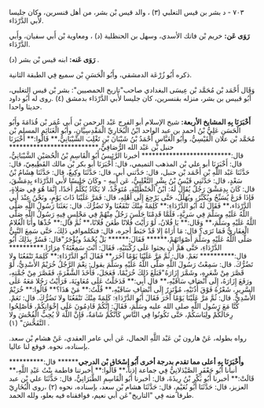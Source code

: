 ٧٠٣ - د بشر بن قيس التغلبي (٣) ، والد قيس بْن بشر، من أهل قنسرين، وكان جليسا لأَبي الدَّرْدَاء.

**رَوَى عَن:** خريم بْن فاتك الأسدي، وسهل بن الحنظلية (د) ، ومعاوية بْن أَبي سفيان، وأَبي الدَّرْدَاء.

**رَوَى عَنه:** ابنه قيس بْن بشر (د) .

ذكره أَبُو زُرْعَة الدمشقي، وأَبُو الْحَسَنِ بْن سميع فِي الطبقة الثانية.

وَقَال أَحْمَد بْن مُحَمَّد بْن عِيسَى البغدادي صاحب"تاريخ الحمصيين": بشر بْن قيس التغلبي، أَبُو قبيس بن بشر، منزله بقنسرين، كان جليسا لأَبي الدَّرْدَاء بدمشق (٤) .روى له أَبُو داود حديثا واحدا.

**أَخْبَرَنَا بِهِ المشايخ الأربعة:** شيخ الإسلام أبو الفرج عَبْد الرحمن بْن أَبي عُمَر بْن قُدَامَةَ وأَبُو الْحَسَنِ عَلِيُّ بْنُ أحمد بن عبد الواحد ابْنُ الْبُخَارِيِّ الْمَقْدِسِيَّانِ، وأَبُو الْغَنَائِمِ المسلم بْن مُحَمَّد بْن علان الْقَيْسِيُّ، وأَبُو الْعَبَّاسِ أَحْمَدُ بْنُ شَيْبَانَ بْنِ تَغْلِبَ الشَّيْبَانِيُّ،** قَالُوا:** أَخْبَرَنَا حنبل بْن عَبْد الله الرُّصَافِيُّ،************************** قال:************************** أخبرنا الرَّئِيسُ أَبُو الْقَاسِمِ بْنُ الْحُصَيْنِ الشَّيْبَانِيُّ، قال: أَخْبَرَنَا أبو علي بْن المذهب التميمي، قال: أَخْبَرَنَا أبو بكر بْن مالك القَطِيعِيّ، قال: حَدَّثَنَا عَبْد اللَّهِ بْن أَحْمَد بْن حنبل، قال: حَدَّثني أبي، قال: حَدَّثَنَا وكِيعٌ، قال: حَدَّثَنَا هِشَامُ بْنُ سَعْدٍ، قال: حَدَّثَنِي قَيْسُ بْنُ بِشْرٍ التَّغْلِبِيُّ، عَن أَبِيهِ - وكَانَ جَلِيسًا لأَبي الدَّرْدَاء بِدِمَشْقَ، قال: كَانَ بِدِمَشْقَ رَجُلٌ يُقَالُ لَهُ: ابْنُ الْحَنْظَلِيَّةِ، مُتَوَحِّدٌ، لا يَكَادُ يُكَلِّمُ أَحَدًا، إِنَّمَا هُوَ فِي صَلاةٍ، فَإِذَا فَرَغَ يُسَبِّحُ ويُكَبِّرُ، ويُهَلِّلُ، حَتَّى يَرْجِعَ إِلَى أَهْلِهِ، قال: فَمَرَّ عَلَيْنَا ذَاتَ يَوْمٍ، ونَحْنُ عِنْدَ أَبي الدَّرْدَاء،** فَقَالَ لَهُ أَبُو الدَّرْدَاءِ:** كَلِمَةً مِنْكَ تَنْفَعُنَا ولا تَضُرُّكَ. قال: بَعَثَنَا رَسُولُ اللَّهِ صَلَّى اللَّهُ عَلَيْهِ وسَلَّمَ فِي سَرِيَّةٍ، فَلَمَّا قَدِمْنَا جَلَسَ رَجُلٌ مِنْهُمْ فِي مَجْلِسٍ فِيهِ رَسُولُ اللَّهِ صَلَّى اللَّهُ عَلَيْهِ وسَلَّمَ،** وَقَال:** يَا فُلانُ، لَوْ رَأَيْتَ فُلانًا طَعَنَ فُلانًا،** ثُمَّ قال:** خُذْهَا وأَنَا الْغُلامُ الْغِفَارِيُّ فَمَا تَرَى؟ قال: مَا أَرَاهُ إِلا قَدْ حَبَطَ أجره، قال: فتكلموافي ذَلِكَ، حَتَّى سَمِعَ النَّبِيُّ صَلَّى اللَّهُ عَلَيْهِ وسَلَّمَ أَصْوَاتَهُمْ،****** فَقَالَ:****** بَلْ يُحْمَدُ ويُؤْجَرُ"قال: فَسُرَّ بِذَلِكَ أَبُو الدَّرْدَاءِ، حَتَّى هَمَّ أن يجثوا عَلَى رُكْبَتَيْهِ، فَقَالَ: أَنْتَ سَمِعْتَهُ؟ مِرَارًا.********** قال:********** نَعَمْ. قال: ثُمَّ مَرَّ عَلَيْنَا يَوْمًا آخَرَ،** فَقَالَ أَبُو الدَّرْدَاءِ:** كَلِمَةً تَنْفَعُنَا ولا تَضُرُّكَ. قال: سَمِعْتُ رَسُولَ اللَّهِ صَلَّى اللَّهُ عَلَيْهِ وسَلَّمَ يقول: نِعْمَ الرَّجُلُ خُرَيْمٌ الأَسْدِيُّ، لَوْ قَصَّرَ مِنْ شْعَرِهِ، وشَمَّرَ إِزَارَهُ"فَبَلَغَ ذَلِكَ خُرَيْمًا، فَعَجَلَ، فَأَخَذَ الشَّفْرَةَ، فَقَصَّرَ مِنْ جُمَّتِهِ، ورَفَعَ إِزَارَهُ، إِلَى أَنْصَافِ سَاقَيْهِ،** قال أَبِي:** فَدَخَلْتُ عَلَى مُعَاوِيَةَ، فَرَأَيْتُ رَجُلا مَعَهُ عَلَى السَّرِيرِ، شَعْرُهُ فَوْقَ أُذُنَيْهِ، مُؤْتَزِرٌ إِلَى أَنْصَافِ سَاقَيْهِ،** قُلْتُ:** مَنْ هَذَا؟** قَالُوا:** خُرَيْمٌ الأَسْدِيُّ. قال: ثُمَّ مَرَّ عَلَيْنَا يَوْمًا آخَرَ فَقَالَ أَبُو الدَّرْدَاءِ: كَلِمَةً مِنْكَ تَنْفَعُنَا ولا تَضُرُّكَ. قال: نَعَمْ. كُنَّا مَعَ رَسُول اللَّهِ صلى الله عليه وسَلَّمَ، فَقَالَ: إِنَّكُمْ قَادِمُونَ عَلَى إِخْوَانِكُمْ، فَأَصْلِحُوا رِحَالَكُمْ ولِبَاسَكُمْ، حَتَّى تَكُونُوا فِي النَّاسِ كَأَنَّكُمْ شَامَةٌ، فَإِنَّ اللَّهَ لا يُحِبُّ الْفُحْشَ ولا التَّفَحُّشَ" (١) .

رواه بطوله، عَنْ هارون بْن عَبْد اللَّهِ الحمال، عَن أبي عامر العقدي، عَنْ هشام بْن سعد. بإسناده، نحوه. فوقع لنا عاليا.

**وأَخْبَرَنَا بِهِ أعلى مما تقدم بدرجة أخرى أَبُو إِسْحَاق بْن الدرجي******** قال:********** أنبأنا أَبُو جَعْفَرٍ الصَّيْدَلانِيُّ فِي جماعة إذنا،** قَالُوا:** أخبرتنا فاطمة بِنْتُ عَبْدِ اللَّهِ،** قَالَتْ:** أخبرنا أَبُو بَكْرِ بْنُ رِيذَةَ، قال: أخبرنا أَبُو الْقَاسِمِ الطَّبَرَانِيُّ، قال: حَدَّثَنَا علي بْن عبد العزيز، قال: حَدَّثَنَا أَبُو نُعَيْمٍ، قال: حَدَّثَنَا هشام بْن سعد، بإسناده، نحوه (٢) ،روى الْبُخَارِيّ طرفا منه فِي "التاريخ"عَن أبي نعيم، فوافقناه فيه بعلو، ولله الحمد.